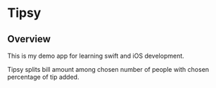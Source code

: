 #  Tipsy

## Overview

This is my demo app for learning swift and iOS development.

Tipsy splits bill amount among chosen number of people with chosen percentage of tip added. 
